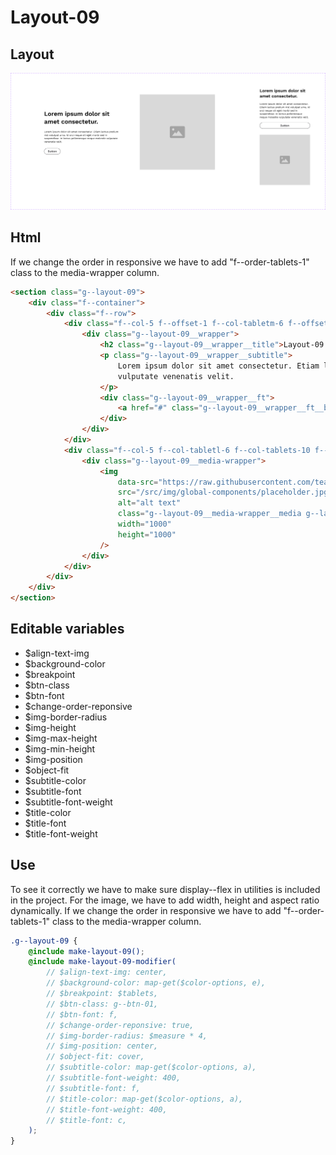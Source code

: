 # Layout-09

## Layout

![alt text][layout-09]

[layout-09]: /src/img/global-components/layout/layout-09.png

## Html

If we change the order in responsive we have to add "f--order-tablets-1" class to the media-wrapper column.

```html
<section class="g--layout-09">
    <div class="f--container">
        <div class="f--row">
            <div class="f--col-5 f--offset-1 f--col-tabletm-6 f--offset-tabletm-0 f--col-tablets-10 f--offset-tablets-1 f--col-mobile-12 f--offset-mobile-0 display--flex f--order-tablets-1">
                <div class="g--layout-09__wrapper">
                    <h2 class="g--layout-09__wrapper__title">Layout-09 Lorem ipsum dolor sit amet consectetur.</h2>
                    <p class="g--layout-09__wrapper__subtitle">
                        Lorem ipsum dolor sit amet consectetur. Etiam lectus pretium nisl volutpat urna. Id orci neque sit eget morbi sed in suspendisse. In lectus pellentesque neque molestie
                        vulputate venenatis velit.
                    </p>
                    <div class="g--layout-09__wrapper__ft">
                        <a href="#" class="g--layout-09__wrapper__ft__btn" target="_blank" rel="noopener noreferrer">Button</a>
                    </div>
                </div>
            </div>
            <div class="f--col-5 f--col-tabletl-6 f--col-tablets-10 f--offset-tablets-1 f--col-mobile-12 f--offset-mobile-0 display--flex">
                <div class="g--layout-09__media-wrapper">
                    <img
                        data-src="https://raw.githubusercontent.com/team-thunderfoot/ui/main/src/img/global-components/img-placeholder.jpg"
                        src="/src/img/global-components/placeholder.jpg"
                        alt="alt text"
                        class="g--layout-09__media-wrapper__media g--lazy-01"
                        width="1000"
                        height="1000"
                    />
                </div>
            </div>
        </div>
    </div>
</section>
```

## Editable variables

-   $align-text-img
-   $background-color
-   $breakpoint
-   $btn-class
-   $btn-font
-   $change-order-reponsive
-   $img-border-radius
-   $img-height
-   $img-max-height
-   $img-min-height
-   $img-position
-   $object-fit
-   $subtitle-color
-   $subtitle-font
-   $subtitle-font-weight
-   $title-color
-   $title-font
-   $title-font-weight

## Use

To see it correctly we have to make sure display--flex in utilities is included in the project.
For the image, we have to add width, height and aspect ratio dynamically.
If we change the order in responsive we have to add "f--order-tablets-1" class to the media-wrapper column.

```scss
.g--layout-09 {
    @include make-layout-09();
    @include make-layout-09-modifier(
        // $align-text-img: center,
        // $background-color: map-get($color-options, e),
        // $breakpoint: $tablets,
        // $btn-class: g--btn-01,
        // $btn-font: f,
        // $change-order-reponsive: true,
        // $img-border-radius: $measure * 4,
        // $img-position: center,
        // $object-fit: cover,
        // $subtitle-color: map-get($color-options, a),
        // $subtitle-font-weight: 400,
        // $subtitle-font: f,
        // $title-color: map-get($color-options, a),
        // $title-font-weight: 400,
        // $title-font: c,
    );
}
```
